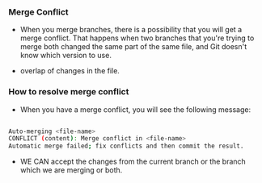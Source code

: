 ### Merge Conflict

- When you merge branches, there is a possibility that you will get a merge conflict. That happens when two branches that you're trying to merge both changed the same part of the same file, and Git doesn't know which version to use.

- overlap of changes in the file.

### How to resolve merge conflict

- When you have a merge conflict, you will see the following message:

```bash

Auto-merging <file-name>
CONFLICT (content): Merge conflict in <file-name>
Automatic merge failed; fix conflicts and then commit the result.

```

- WE CAN accept the changes from the current branch or the branch which we are merging or both.
